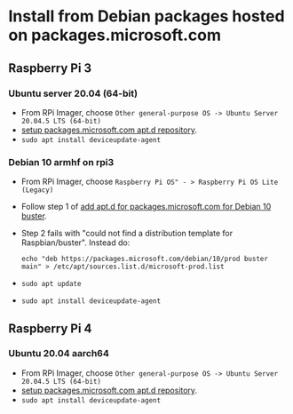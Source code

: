 # Install from Debian packages hosted on packages.microsoft.com

## Raspberry Pi 3

### Ubuntu server 20.04 (64-bit)

- From RPi Imager, choose `Other general-purpose OS -> Ubuntu Server 20.04.5 LTS (64-bit)`
- [setup packages.microsoft.com apt.d repository](https://learn.microsoft.com/en-us/windows-server/administration/linux-package-repository-for-microsoft-software#ubuntu).
- `sudo apt install deviceupdate-agent`

### Debian 10 armhf on rpi3

- From RPi Imager, choose `Raspberry Pi OS" - > Raspberry Pi OS Lite (Legacy)`
- Follow step 1 of [add apt.d for packages.microsoft.com for Debian 10 buster](https://learn.microsoft.com/en-us/windows-server/administration/linux-package-repository-for-microsoft-software#debian).
- Step 2 fails with "could not find a distribution template for Raspbian/buster". Instead do:
    
    `echo "deb https://packages.microsoft.com/debian/10/prod buster main" > /etc/apt/sources.list.d/microsoft-prod.list`
    
- `sudo apt update`
- `sudo apt install deviceupdate-agent`

## Raspberry Pi 4

### Ubuntu 20.04 aarch64

- From RPi Imager, choose `Other general-purpose OS -> Ubuntu Server 20.04.5 LTS (64-bit)`
- [setup packages.microsoft.com apt.d repository](https://learn.microsoft.com/en-us/windows-server/administration/linux-package-repository-for-microsoft-software#ubuntu).
- `sudo apt install deviceupdate-agent`
